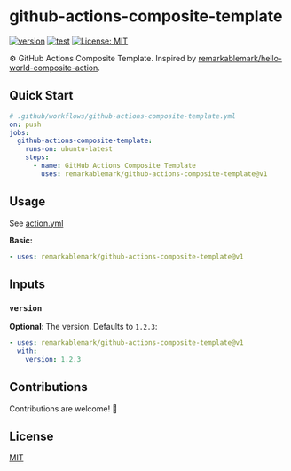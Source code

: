 # github-actions-composite-template

[![version](https://badgen.net/github/release/remarkablemark/github-actions-composite-template)](https://github.com/remarkablemark/github-actions-composite-template/releases)
[![test](https://github.com/remarkablemark/github-actions-composite-template/actions/workflows/test.yml/badge.svg)](https://github.com/remarkablemark/github-actions-composite-template/actions/workflows/test.yml)
[![License: MIT](https://img.shields.io/badge/License-MIT-blue.svg)](https://opensource.org/licenses/MIT)

⚙️ GitHub Actions Composite Template. Inspired by [remarkablemark/hello-world-composite-action](https://github.com/remarkablemark/hello-world-composite-action).

## Quick Start

```yaml
# .github/workflows/github-actions-composite-template.yml
on: push
jobs:
  github-actions-composite-template:
    runs-on: ubuntu-latest
    steps:
      - name: GitHub Actions Composite Template
        uses: remarkablemark/github-actions-composite-template@v1
```

## Usage

See [action.yml](action.yml)

**Basic:**

```yaml
- uses: remarkablemark/github-actions-composite-template@v1
```

## Inputs

### `version`

**Optional**: The version. Defaults to `1.2.3`:

```yaml
- uses: remarkablemark/github-actions-composite-template@v1
  with:
    version: 1.2.3
```

## Contributions

Contributions are welcome! 👋

## License

[MIT](LICENSE)
